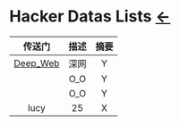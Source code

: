 #  Hacker Datas Lists  [←](../index.md)

| 传送门 | 描述 | 摘要 |
|:---:|:---:|:---:|
| [Deep_Web](Deep_Web.md) | 深网 | Y |
| []() | O_O | Y |
| []() | O_O | Y |
| lucy | 25 | X |
